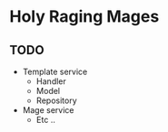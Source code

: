 # Holy Raging Mages

## TODO

* Template service
  * Handler
  * Model
  * Repository
* Mage service
  * Etc ..
